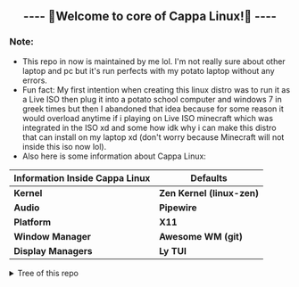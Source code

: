 <div align="center">
 <h2><strong>---- 🐸Welcome to core of Cappa Linux!🐸 ----</strong></h2>
</div>

### Note:
- This repo in now is maintained by me lol. I'm not really sure about other laptop and pc but it's run perfects with my potato laptop without any errors.
- Fun fact: My first intention when creating this linux distro was to run it as a Live ISO then plug it into a potato school computer and windows 7 in greek times but then I abandoned that idea because for some reason it would overload anytime if i playing on Live ISO minecraft which was integrated in the ISO xd and some how idk why i can make this distro that can install on my laptop xd (don't worry because Minecraft will not inside this iso now lol).
- Also here is some information about Cappa Linux:

| Information Inside Cappa Linux    | Defaults                                |
|:-------------------------------   |-----------------------------------------|
|   <strong>Kernel</strong>         | <strong>Zen Kernel (linux-zen)</strong> |
|   <strong>Audio</strong>          | <strong>Pipewire</strong>               |
|    <strong>Platform</strong>      | <strong>X11</strong>                    |
| <strong>Window Manager</strong>   | <strong>Awesome WM (git)                |
| <strong>Display Managers</strong> | <strong>Ly TUI</strong>                 |



<details>
  <summary>Tree of this repo</summary>

```
.
├── BUILD
│   └── Storages  <--- This folder for storages local packages.
│       ├── calamares-installer-packages
│       ├── calla-depend-packages
│       └── enchance-color-screen-and-audio-tool-packages
├── ISO-Builder  <--- This folder for the setting and config the distro linux.
│   └── Cappa-Linux
│       └── releng <--- Here is where config of distro was born.
│           ├── airootfs
│           │   ├── etc
│           │   │   ├── default
│           │   │   ├── mkinitcpio.conf.d
│           │   │   ├── mkinitcpio.d
│           │   │   ├── modprobe.d
│           │   │   ├── pacman.d
│           │   │   │   └── hooks
│           │   │   ├── polkit-1
│           │   │   │   └── rules.d
│           │   │   ├── skel
│           │   │   │   └── CappaLinux-Scripts
│           │   │   │       └── Storages
│           │   │   │           └── fix-amdgpu-tearing
│           │   │   ├── ssh
│           │   │   │   └── sshd_config.d
│           │   │   ├── sudoers.d
│           │   │   ├── systemd
│           │   │   │   ├── journald.conf.d
│           │   │   │   ├── logind.conf.d
│           │   │   │   ├── network
│           │   │   │   ├── networkd.conf.d
│           │   │   │   ├── resolved.conf.d
│           │   │   │   ├── system
│           │   │   │   │   ├── cloud-init.target.wants
│           │   │   │   │   ├── getty@tty1.service.d
│           │   │   │   │   ├── multi-user.target.wants
│           │   │   │   │   ├── network-online.target.wants
│           │   │   │   │   ├── reflector.service.d
│           │   │   │   │   ├── sockets.target.wants
│           │   │   │   │   ├── sound.target.wants
│           │   │   │   │   ├── sysinit.target.wants
│           │   │   │   │   └── systemd-networkd-wait-online.service.d
│           │   │   │   └── system-generators
│           │   │   └── xdg
│           │   │       └── reflector
│           │   ├── root
│           │   └── usr
│           │       └── local
│           │           ├── bin
│           │           └── share
│           │               └── livecd-sound
│           ├── efiboot
│           │   └── loader
│           │       └── entries
│           ├── grub
│           └── syslinux
└── Scripts   <--- This folder for storages some scripts that helping easily to build there config to cappalinux.iso

```
</details>
